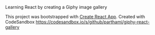 Learning React by creating a Giphy image gallery

This project was bootstrapped with [Create React App](https://github.com/facebookincubator/create-react-app).
Created with CodeSandbox https://codesandbox.io/s/github/parthami/giphy-react-gallery

